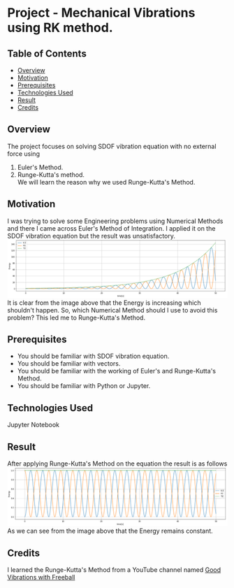 # Project - Mechanical Vibrations using RK method.

## Table of Contents
- [Overview](#Overview)
- [Motivation](#Motivation)
- [Prerequisites](#Prerequisites)
- [Technologies Used](#Technologies-Used)
- [Result](#Result)
- [Credits](#Credits)

## Overview
The project focuses on solving SDOF vibration equation with no external force using
1. Euler's Method.
2. Runge-Kutta's method.<br>
We will learn the reason why we used Runge-Kutta's Method.

## Motivation
I was trying to solve some Engineering problems using Numerical Methods and there I came across Euler's Method of Integration.
I applied it on the SDOF vibration equation but the result was unsatisfactory.
<img src="https://github.com/Parnni/Projects/blob/main/Mechanical%20Engineering/Images/EulerEnergy.PNG">
It is clear from the image above that the Energy is increasing which shouldn't happen. So, which Numerical Method should I use to avoid 
this problem?
This led me to Runge-Kutta's Method.

## Prerequisites
- You should be familiar with SDOF vibration equation.
- You should be familiar with vectors.
- You should be familiar with the working of Euler's and Runge-Kutta's Method.
- You should be familiar with Python or Jupyter.

## Technologies Used
Jupyter Notebook

## Result
After applying Runge-Kutta's Method on the equation the result is as follows
<img src="https://github.com/Parnni/Projects/blob/main/Mechanical%20Engineering/Images/RKEnergy.PNG">
As we can see from the image above that the Energy remains constant.

## Credits
I learned the Runge-Kutta's Method from a YouTube channel named [Good Vibrations with Freeball](https://www.youtube.com/watch?v=IOkwWYaZbck&list=PL2ym2L69yzkZJ1fY3SQ1JCyvZIoJYXQGZ&index=12)
